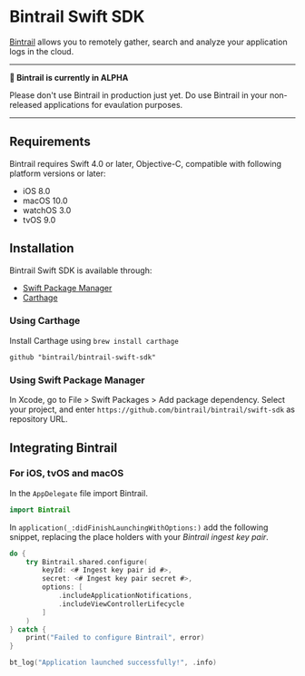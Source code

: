 # Bintrail Swift SDK
[Bintrail](https://www.bintrail.com) allows you to remotely gather, search and analyze your application logs in the cloud.

------

**🚨 Bintrail is currently in ALPHA**

Please don't use Bintrail in production just yet. Do use Bintrail in your non-released applications for evaulation purposes.

------



## Requirements

Bintrail requires Swift 4.0 or later, Objective-C, compatible with following platform versions or later:

* iOS 8.0
* macOS 10.0
* watchOS 3.0
* tvOS 9.0



## Installation

Bintrail Swift SDK is available through:

* [Swift Package Manager](https://github.com/apple/swift-package-manager)
* [Carthage](https://github.com/Carthage/Carthage)



### Using Carthage

Install Carthage using `brew install carthage`

```
github "bintrail/bintrail-swift-sdk"
```

### Using Swift Package Manager

In Xcode, go to File > Swift Packages > Add package dependency. Select your project, and enter `https://github.com/bintrail/bintrail/swift-sdk` as repository URL.



## Integrating Bintrail

### For iOS, tvOS and macOS

In the `AppDelegate` file import Bintrail.

```swift
import Bintrail
```

In `application(_:didFinishLaunchingWithOptions:)` add the following snippet, replacing the place holders with your *Bintrail ingest key pair*.

```swift
do {
    try Bintrail.shared.configure(
        keyId: <# Ingest key pair id #>,
        secret: <# Ingest key pair secret #>,
        options: [
            .includeApplicationNotifications,
            .includeViewControllerLifecycle
        ]
    )   
} catch {
    print("Failed to configure Bintrail", error)
}

bt_log("Application launched successfully!", .info)
```



